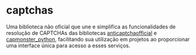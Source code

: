 # captchas

Uma biblioteca não oficial que une e simplifica as funcionalidades de resolução de CAPTCHAs das bibliotecas [anticaptchaofficial](https://pypi.org/project/anticaptchaofficial/) e [capmonster_python](https://pypi.org/project/capmonster-python/), facilitando sua utilização em projetos ao proporcionar uma interface única para acesso a esses serviços.
